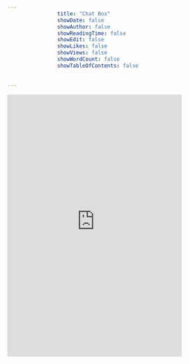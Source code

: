 ```yaml
---
                title: "Chat Box"
                showDate: false
                showAuthor: false
                showReadingTime: false
                showEdit: false
                showLikes: false
                showViews: false
                showWordCount: false
                showTableOfContents: false
                
                
---
```


<iframe src="https://www5.cbox.ws/box/?boxid=951890&boxtag=R1a9yE" width="400" height="600" allowtransparency="yes" allow="autoplay" frameborder="0" marginheight="0" marginwidth="0" scrolling="auto"></iframe>	

